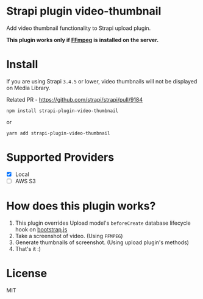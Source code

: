 # Strapi plugin video-thumbnail

Add video thumbnail functionality to Strapi upload plugin.

**This plugin works only if [FFmpeg](https://ffmpeg.org/) is installed on the server.**

# Install
If you are using Strapi `3.4.5` or lower, video thumbnails will not be displayed on Media Library.

Related PR - https://github.com/strapi/strapi/pull/9184

```
npm install strapi-plugin-video-thumbnail
```

or

```
yarn add strapi-plugin-video-thumbnail
```

# Supported Providers
- [x] Local
- [ ] AWS S3

# How does this plugin works?
1. This plugin overrides Upload model's `beforeCreate` database lifecycle hook on [bootstrap.js](https://github.com/darron1217/strapi-plugin-video-thumbnail/blob/main/config/functions/bootstrap.js)
2. Take a screenshot of video. (Using `FFMPEG`)
3. Generate thumbnails of screenshot. (Using upload plugin's methods)
4. That's it :)

# License
MIT
